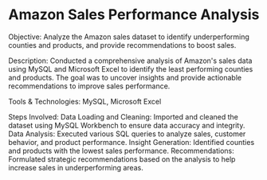 # Amazon Sales Performance Analysis

Objective: Analyze the Amazon sales dataset to identify underperforming counties and products, and provide
recommendations to boost sales.

Description: Conducted a comprehensive analysis of Amazon's sales data using MySQL and Microsoft Excel to identify
the least performing counties and products. The goal was to uncover insights and provide actionable recommendations
to improve sales performance.

Tools & Technologies: MySQL, Microsoft Excel

Steps Involved:
Data Loading and Cleaning: Imported and cleaned the dataset using MySQL Workbench to ensure data accuracy
and integrity.
Data Analysis: Executed various SQL queries to analyze sales, customer behavior, and product performance.
Insight Generation: Identified counties and products with the lowest sales performance.
Recommendations: Formulated strategic recommendations based on the analysis to help increase sales in
underperforming areas.
